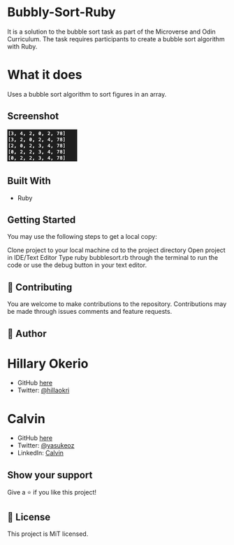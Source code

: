 # Bubbly-Sort-Ruby

It is a solution to the bubble sort task as part of the Microverse and Odin Curriculum. The task requires participants to create a bubble sort algorithm with Ruby.

# What it does

Uses a bubble sort algorithm to sort figures in an array.

## Screenshot
![screenshot](./screenshot.png)

## Built With

- Ruby



## Getting Started
You may use the following steps to get a local copy:

Clone project to your local machine
cd to the project directory
Open project in IDE/Text Editor
Type ruby bubblesort.rb through the terminal to run the code or use the debug button in your text editor.

## 🤝 Contributing
You are welcome to make contributions to the repository. Contributions may be made through issues comments and feature requests.


## 👤 Author

# Hillary Okerio
- GitHub [here](https://github.com/hillarioh/)
- Twitter: [@hillaokri](https://twitter.com/hillaokri)

# Calvin
- GitHub [here](https://github.com/calvinoea/)
- Twitter: [@yasukeoz](https://twitter.com/yasukeoz)
- LinkedIn: [Calvin](https://www.linkedin.com/in/calvin-ebun-amu-9b200017a/)

## Show your support
Give a ⭐️ if you like this project!

## 📝 License
This project is MiT licensed.







